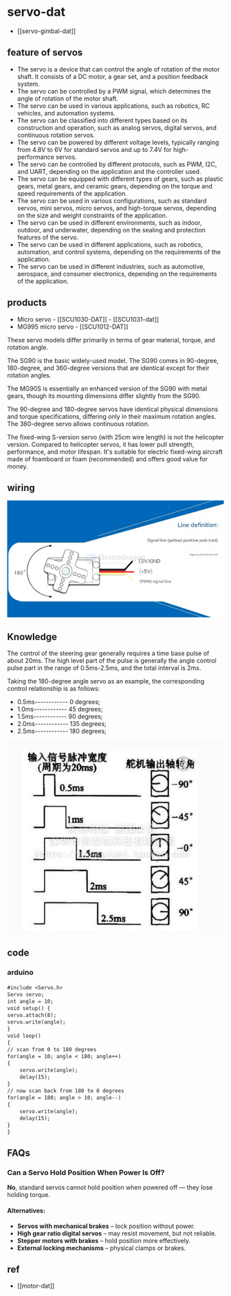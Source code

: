 
# servo-dat

- [[servo-gimbal-dat]]


## feature of servos 

- The servo is a device that can control the angle of rotation of the motor shaft. It consists of a DC motor, a gear set, and a position feedback system.
- The servo can be controlled by a PWM signal, which determines the angle of rotation of the motor shaft.
- The servo can be used in various applications, such as robotics, RC vehicles, and automation systems.
- The servo can be classified into different types based on its construction and operation, such as analog servos, digital servos, and continuous rotation servos.
- The servo can be powered by different voltage levels, typically ranging from 4.8V to 6V for standard servos and up to 7.4V for high-performance servos.
- The servo can be controlled by different protocols, such as PWM, I2C, and UART, depending on the application and the controller used.
- The servo can be equipped with different types of gears, such as plastic gears, metal gears, and ceramic gears, depending on the torque and speed requirements of the application.
- The servo can be used in various configurations, such as standard servos, mini servos, micro servos, and high-torque servos, depending on the size and weight constraints of the application.
- The servo can be used in different environments, such as indoor, outdoor, and underwater, depending on the sealing and protection features of the servo.
- The servo can be used in different applications, such as robotics, automation, and control systems, depending on the requirements of the application.
- The servo can be used in different industries, such as automotive, aerospace, and consumer electronics, depending on the requirements of the application.


## products 

- Micro servo - [[SCU1030-DAT]] - [[SCU1031-dat]]
- MG995 micro servo - [[SCU1012-DAT]]


These servo models differ primarily in terms of gear material, torque, and rotation angle. 

The SG90 is the basic widely-used model. The SG90 comes in 90-degree, 180-degree, and 360-degree versions that are identical except for their rotation angles. 

The MG90S is essentially an enhanced version of the SG90 with metal gears, though its mounting dimensions differ slightly from the SG90.

The 90-degree and 180-degree servos have identical physical dimensions and torque specifications, differing only in their maximum rotation angles. The 360-degree servo allows continuous rotation.

The fixed-wing S-version servo (with 25cm wire length) is not the helicopter version. Compared to helicopter servos, it has lower pull strength, performance, and motor lifespan. It's suitable for electric fixed-wing aircraft made of foamboard or foam (recommended) and offers good value for money.


## wiring 

![](2025-04-09-15-37-30.png)


## Knowledge

The control of the steering gear generally requires a time base pulse of about 20ms. The high level part of the pulse is generally the angle control pulse part in the range of 0.5ms-2.5ms, and the total interval is 2ms.

Taking the 180-degree angle servo as an example, the corresponding control relationship is as follows:

- 0.5ms------------  0 degrees;
- 1.0ms------------  45 degrees;
- 1.5ms------------  90 degrees;
- 2.0ms------------  135 degrees;
- 2.5ms------------  180 degrees;


![](47-08-17-21-06-2023.png)



## code 

### arduino 

    #include <Servo.h>
    Servo servo;
    int angle = 10;
    void setup() {
    servo.attach(8);
    servo.write(angle);
    }
    void loop() 
    { 
    // scan from 0 to 180 degrees
    for(angle = 10; angle < 180; angle++)  
    {                                  
        servo.write(angle);               
        delay(15);                   
    } 
    // now scan back from 180 to 0 degrees
    for(angle = 180; angle > 10; angle--)    
    {                                
        servo.write(angle);           
        delay(15);       
    } 
    }


## FAQs 

### Can a Servo Hold Position When Power Is Off?

**No**, standard servos cannot hold position when powered off — they lose holding torque.

#### Alternatives:
- **Servos with mechanical brakes** – lock position without power.
- **High gear ratio digital servos** – may resist movement, but not reliable.
- **Stepper motors with brakes** – hold position more effectively.
- **External locking mechanisms** – physical clamps or brakes.




## ref 

- [[motor-dat]]